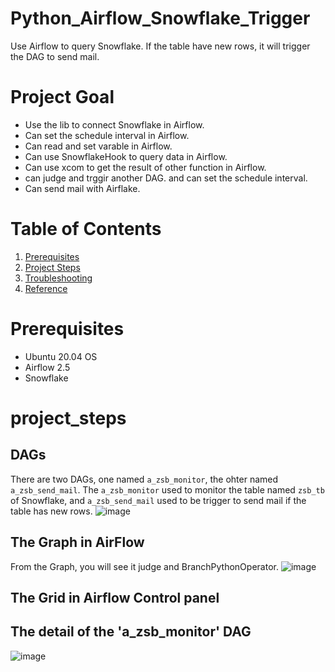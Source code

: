 # Python_Airflow_Snowflake_Trigger
Use Airflow to query Snowflake. If the table have new rows, it will trigger the DAG to send mail. 

# Project Goal
* Use the lib to connect Snowflake in Airflow. 
* Can set the schedule interval in Airflow.
* Can read and set varable in Airflow.
* Can use SnowflakeHook to query data in Airflow.
* Can use xcom to get the result of other function in Airflow.
* can judge and trggir another DAG. and can set the schedule interval. 
* Can send mail with Airflake.

# Table of Contents
1. [Prerequisites](#prerequisites)
2. [Project Steps](#project_steps)
3. [Troubleshooting](#troubleshooting)
4. [Reference](#reference)


# Prerequisites  <a name="prerequisites"></a>
- Ubuntu 20.04 OS
- Airflow 2.5
- Snowflake

# project_steps <a name="project_steps"></a>

## DAGs
There are two DAGs, one named `a_zsb_monitor`, the ohter named `a_zsb_send_mail`. The  `a_zsb_monitor` used to monitor the table named `zsb_tb` of Snowflake, and `a_zsb_send_mail` used to be trigger to send mail if the table has new rows.
![image](https://user-images.githubusercontent.com/75282285/208808318-43a7f891-8a73-4857-af0e-702fa4d4a6db.png)

## The Graph in AirFlow
From the Graph, you will see it judge and BranchPythonOperator. 
![image](https://user-images.githubusercontent.com/75282285/208809076-40075b18-75c8-4c7f-a869-bc9e1352a974.png)

## The Grid in Airflow Control panel


## The detail of the 'a_zsb_monitor' DAG
![image](https://user-images.githubusercontent.com/75282285/208809500-49646905-acd3-497f-846f-00c872a0c44b.png)

